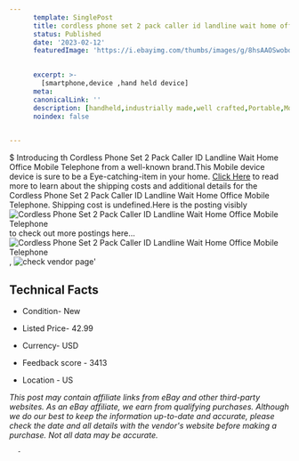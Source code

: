 ```yaml
---
      template: SinglePost
      title: cordless phone set 2 pack caller id landline wait home office mobile telephone
      status: Published
      date: '2023-02-12'
      featuredImage: 'https://i.ebayimg.com/thumbs/images/g/8hsAAOSwobdj3m8j/s-l225.jpg'
       

      excerpt: >-
        [smartphone,device ,hand held device]
      meta:
      canonicalLink: ''
      description: [handheld,industrially made,well crafted,Portable,Mobile,Compact,Convenient,Lightweight,Maneuverable,Man-portable,Miniature,Carriable,Hand-held,Light,Holdable,Transportable,Mobile device,Pocket-sized,On-the-go,Wireless,Cordless,Compact size,Convenient size, smartphone,device ,hand held device]
      noindex: false
      

---
```

$
      Introducing th Cordless Phone Set 2 Pack Caller ID Landline Wait Home Office Mobile Telephone from a well-known brand.This Mobile device device  is sure to be a Eye-catching-item in your home. [Click Here](https://www.ebay.com/itm/354562499390?hash=item528d92633e%3Ag%3A8hsAAOSwobdj3m8j&amdata=enc%3AAQAHAAAA4D5o5Y99FUcyzFnnuhdFlSldXBIqfkRKZscQtrtQByNqqPnFChmtVyhr4NhJbt%2FB6WIkvtO28r%2FJb8oj2%2BdVHUxbKY5YQlckAlntIo50hNA%2B2nl2tw5cq3%2FGgJdU8PZRPcpBmFFFSwdQyLbUYDEBQcRJoxEpcCBUeZUxReDiW1%2FqBvFLS24GFooWXUA7RvbtzrxeoIRk5YddViciMjDtCY%2B74s1LDGRRhjDIcQ2xjd7JPi%2F40eQ7mPU91gsiGpurwxNE4Fdj7%2FxgY1ZBLr2BkfR2SOPj4owIL0MmO46TDRE1&mkevt=1&mkcid=1&mkrid=711-53200-19255-0&campid=%253CePNCampaignId%253E&customid=%253CreferenceId%253E&toolid=10049) to read more to learn about the shipping costs and additional details for the Cordless Phone Set 2 Pack Caller ID Landline Wait Home Office Mobile Telephone. Shipping cost is undefined.Here is the posting visibly ![Cordless Phone Set 2 Pack Caller ID Landline Wait Home Office Mobile Telephone](https://i.ebayimg.com/thumbs/images/g/8hsAAOSwobdj3m8j/s-l225.jpg) to check out more postings here... ![Cordless Phone Set 2 Pack Caller ID Landline Wait Home Office Mobile Telephone](https://i.ebayimg.com/images/g/8hsAAOSwobdj3m8j/s-l1600.jpg), ![check vendor page](https://origin-galleryplus.ebayimg.com/ws/web/354562499390_2_0_1/225x225.jpg,https://origin-galleryplus.ebayimg.com/ws/web/354562499390_3_0_1/225x225.jpg,https://origin-galleryplus.ebayimg.com/ws/web/354562499390_4_0_1/225x225.jpg,https://origin-galleryplus.ebayimg.com/ws/web/354562499390_5_0_1/225x225.jpg,https://origin-galleryplus.ebayimg.com/ws/web/354562499390_6_0_1/225x225.jpg,https://origin-galleryplus.ebayimg.com/ws/web/354562499390_7_0_1/225x225.jpg,https://origin-galleryplus.ebayimg.com/ws/web/354562499390_8_0_1/225x225.jpg,https://origin-galleryplus.ebayimg.com/ws/web/354562499390_9_0_1/225x225.jpg,https://origin-galleryplus.ebayimg.com/ws/web/354562499390_10_0_1/225x225.jpg,https://origin-galleryplus.ebayimg.com/ws/web/354562499390_11_0_1/225x225.jpg,https://origin-galleryplus.ebayimg.com/ws/web/354562499390_12_0_1/225x225.jpg)'

      

 ## Technical Facts 



     
      

 - Condition- New 


      

 - Listed Price- 42.99 


      

 - Currency- USD 


      

 - Feedback score - 3413 


      

 - Location - US 


      
      

 *_This post may contain affiliate links from eBay and other third-party websites. As an eBay affiliate, we earn from qualifying purchases. Although we do our best to keep the information up-to-date and accurate, please check the date and all details with the vendor's website before making a purchase. Not all data may be accurate._*




      -
